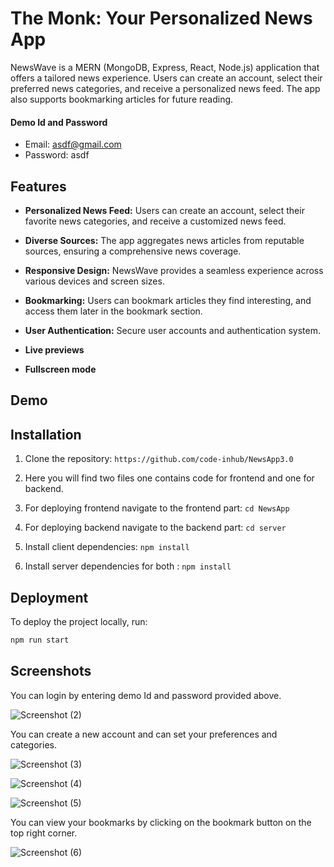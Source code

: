 
# The Monk: Your Personalized News App


NewsWave is a MERN (MongoDB, Express, React, Node.js) application that offers a tailored news experience. Users can create an account, select their preferred news categories, and receive a personalized news feed. The app also supports bookmarking articles for future reading.

#### Demo Id and Password
- Email: asdf@gmail.com
- Password: asdf


## Features


- **Personalized News Feed:** Users can create an account, select their favorite news categories, and receive a customized news feed.
- **Diverse Sources:** The app aggregates news articles from reputable sources, ensuring a comprehensive news coverage.
- **Responsive Design:** NewsWave provides a seamless experience across various devices and screen sizes.

- **Bookmarking:** Users can bookmark articles they find interesting, and access them later in the bookmark section.
- **User Authentication:** Secure user accounts and authentication system.
- **Live previews**
- **Fullscreen mode**


## Demo




## Installation

1. Clone the repository: `https://github.com/code-inhub/NewsApp3.0`
2. Here you will find two files one contains code for frontend and one for backend.
3. For deploying frontend navigate to the frontend part: `cd NewsApp`
3. For deploying backend navigate to the backend part: `cd server`
4. Install client dependencies: `npm install`

5. Install server dependencies for both : `npm install`
## Deployment

To deploy the project locally, run:

```bash
npm run start
```



## Screenshots

You can login by entering demo Id and password provided above.



![Screenshot (2)](https://github.com/code-inhub/NewsApp3.0/assets/95998892/51189c34-227b-4802-b74a-6136a4b40aa1)


You can create a new account and can set your preferences and categories.



![Screenshot (3)](https://github.com/code-inhub/NewsApp3.0/assets/95998892/31cab9f1-a782-4784-8edf-bc9734a20b7b)



![Screenshot (4)](https://github.com/code-inhub/NewsApp3.0/assets/95998892/cf10e667-4dee-43c9-9ee0-87213c0795c2)


![Screenshot (5)](https://github.com/code-inhub/NewsApp3.0/assets/95998892/311784ed-0c84-49f1-a8d0-df7d9d71b5b3)


You can view your bookmarks by clicking on the bookmark button on the top right corner.

![Screenshot (6)](https://github.com/code-inhub/NewsApp3.0/assets/95998892/e845cfd4-d6c5-4a96-89cf-46d840288e5c)


